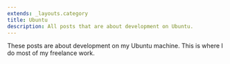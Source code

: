 ```yaml
---
extends: _layouts.category
title: Ubuntu
description: All posts that are about development on Ubuntu.
---
```


These posts are about development on my Ubuntu machine. This is where I do most of my freelance work.
